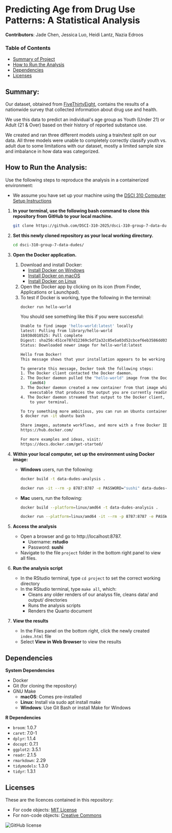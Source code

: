 # Predicting Age from Drug Use Patterns: A Statistical Analysis

**Contributors**: Jade Chen, Jessica Luo, Heidi Lantz, Nazia Edroos

### Table of Contents
- [Summary of Project](#summary)
- [How to Run the Analysis](#how-to-run)
- [Dependencies](#dependencies)
- [Licenses](#licenses)

## Summary:

Our dataset, obtained from [FiveThirtyEight](https://fivethirtyeight.com/features/college-students-arent-the-only-ones-abusing-adderall/), 
contains the results of a nationwide survey that collected information about drug use and health.

We use this data to predict an individual's age group as Youth (Under 21) or Adult (21 & Over) based on their history of reported substance use.

We created and ran three different models using a train/test split on our data. All three models were unable to completely correctly classify youth vs. adult due to some limitations with our dataset, mostly a limited sample size and imbalance in how data was categorized.

## How to Run the Analysis:

Use the following steps to reproduce the analysis in a containerized environment:

- We assume you have set up your machine
using the [DSCI 310 Computer Setup Instructions](https://ubc-dsci.github.io/dsci-310-student/computer-setup.html)

1. **In your terminal, use the following bash command to clone this repository from GitHub to your local machine.**

    ```bash
    git clone https://github.com/DSCI-310-2025/dsci-310-group-7-data-dudes.git
    ```
2. **Set this newly cloned repository as your local working directory.**

    ```bash
    cd dsci-310-group-7-data-dudes/
    ```

3. **Open the Docker application.**
    
    1. Download and install Docker:
        - [Install Docker on Windows](https://docs.docker.com/docker-for-windows/install/)
        - [Install Docker on macOS](https://docs.docker.com/docker-for-mac/install/)
        - [Install Docker on Linux](https://docs.docker.com/engine/install/)
    2. Open the Docker app by clicking on its icon (from Finder, Applications or Launchpad).
    3. To test if Docker is working, type the following in the terminal:
        ```bash
       docker run hello-world
        ```
        You should see something like this if you were successful:
        ```bash
        Unable to find image 'hello-world:latest' locally
        latest: Pulling from library/hello-world
        1b930d010525: Pull complete
        Digest: sha256:451ce787d12369c5df2a32c85e5a03d52cbcef6eb3586dd03075f3034f10adcd
        Status: Downloaded newer image for hello-world:latest

        Hello from Docker!
        This message shows that your installation appears to be working correctly.

        To generate this message, Docker took the following steps:
        1. The Docker client contacted the Docker daemon.
        2. The Docker daemon pulled the "hello-world" image from the Docker Hub.
            (amd64)
        3. The Docker daemon created a new container from that image which runs the
            executable that produces the output you are currently reading.
        4. The Docker daemon streamed that output to the Docker client, which sent it
            to your terminal.

        To try something more ambitious, you can run an Ubuntu container with:
        $ docker run -it ubuntu bash

        Share images, automate workflows, and more with a free Docker ID:
        https://hub.docker.com/

        For more examples and ideas, visit:
        https://docs.docker.com/get-started/
        ```

4. **Within your local computer, set up the environment using Docker image:**

    - **Windows** users, run the following:

        ```bash
        docker build -t data-dudes-analysis .
        ```

        ```bash
        docker run -it --rm -p 8787:8787 -e PASSWORD="sushi" data-dudes-analysis
        ```

    - **Mac** users, run the following:

        ```bash
        docker build --platform=linux/amd64 -t data-dudes-analysis .
        ```

        ```bash
        docker run --platform=linux/amd64 -it --rm -p 8787:8787 -e PASSWORD="sushi" data-dudes-analysis
        ```

5. **Access the analysis**

    - Open a browser and go to http://localhost:8787.
        - Username: **rstudio**
        - Password: **sushi**
    - Navigate to the file `project` folder in the bottom right panel to view all files.

6. **Run the analysis script**
    
    - In the RStudio terminal, type `cd project` to set the correct working directory
    - In the RStudio terminal, type `make all`, which:
        - Cleans any older renders of our analyss file, cleans data/ and output/ directories
        - Runs the analysis scripts
        - Renders the Quarto document

7. **View the results**
    
    - In the Files panel on the bottom right, click the newly created `index.html` file
    - Select **View in Web Browser** to view the results

## Dependencies

**System Dependencies**

- Docker
- Git (for cloning the repository)
- GNU Make
  - **macOS**: Comes pre-installed
  - **Linux**: Install via sudo apt install make
  - **Windows**: Use Git Bash or install Make for Windows

**R Dependencies**

- `broom`: 1.0.7
- `caret`: 7.0-1
- `dplyr`: 1.1.4
- `docopt`: 0.7.1
- `ggplot2`: 3.5.1
- `readr`: 2.1.5
- `rmarkdown`: 2.29
- `tidymodels`: 1.3.0
- `tidyr`: 1.3.1


## Licenses

These are the licences contained in this repository:

- For code objects: [MIT License](LICENSE-MIT)
- For non-code objects: [Creative Commons](LICENSE-CC)

![GitHub license](https://img.shields.io/github/license/DSCI-310-2025/dsci-310-group-7-data-dudes) 
